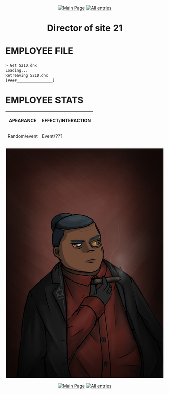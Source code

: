 <p align=center>    <a href="../../../">
    <img src="https://img.shields.io/badge/GO_TO-MAIN_PAGE-ffffff?style=for-the-badge&labelColor=000000&color=ffffff" title="Main Page" style="cursor: pointer;"/></a>
<a href="../../tree">
    <img src="https://img.shields.io/badge/GO_TO-ALL_ENTRIES-ffffff?style=for-the-badge&labelColor=000000&color=ffffff" title="All entries" style="cursor: pointer;"></a>
</p>
<h1 align="center" id="name">Director of site 21</h1>
<h1>EMPLOYEE FILE</h1>
<div class="language-plaintext highlighter-rouge">
    <div class="highlight">
        <pre class="highlight">
<code>&gt; Get S21D.dnx
Loading...
Retreaving S21D.dnx
[####________________]</code>
</pre>
    </div>
</div>

<h1 >EMPLOYEE STATS</h1>
<table>
    <thead>
        <tr>
            <th>
                <p>
                    APEARANCE
                </p>
            </th>
            <th>
                <p>
                    EFFECT/INTERACTION
                </p>
            </th>
        </tr>
    </thead>
    <thead>
        <tr>
            <td>
                <p>
                    Random/event
                </p>
            </td>
            <td>
                <p>
                    Event/???
                </p>
            </td>
        </tr>
    </thead>
</table>
<p align="center">
    <img src="../../../assets/images/characters/Director_Zone_21.jpg" title="Director of site 21" width="500"/>
</p>
<p align=center>    <a href="../../../">
    <img src="https://img.shields.io/badge/GO_TO-MAIN_PAGE-ffffff?style=for-the-badge&labelColor=000000&color=ffffff" title="Main Page" style="cursor: pointer;"/></a>
<a href="../../tree">
    <img src="https://img.shields.io/badge/GO_TO-ALL_ENTRIES-ffffff?style=for-the-badge&labelColor=000000&color=ffffff" title="All entries" style="cursor: pointer;"></a>
</p>
